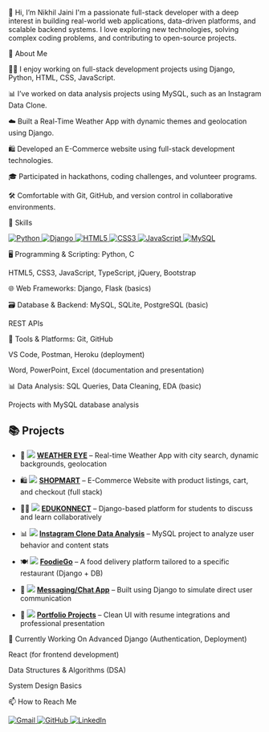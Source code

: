 👋 Hi, I’m Nikhil Jaini
I'm a passionate full-stack developer with a deep interest in building real-world web applications, data-driven platforms, and scalable backend systems. I love exploring new technologies, solving complex coding problems, and contributing to open-source projects.

💼 About Me

👨‍💻 I enjoy working on full-stack development projects using Django, Python, HTML, CSS, JavaScript.

📊 I’ve worked on data analysis projects using MySQL, such as an Instagram Data Clone.

☁️ Built a Real-Time Weather App with dynamic themes and geolocation using Django.

🛍️ Developed an E-Commerce website using full-stack development technologies.

🎓 Participated in hackathons, coding challenges, and volunteer programs.

🛠️ Comfortable with Git, GitHub, and version control in collaborative environments.

🚀 Skills
<p align="left"> <a href="https://www.python.org/" target="_blank"> <img src="https://img.shields.io/badge/Python-3776AB?style=for-the-badge&logo=python&logoColor=white" alt="Python"/> </a> <a href="https://www.djangoproject.com/" target="_blank"> <img src="https://img.shields.io/badge/Django-092E20?style=for-the-badge&logo=django&logoColor=white" alt="Django"/> </a> <a href="https://developer.mozilla.org/en-US/docs/Web/HTML" target="_blank"> <img src="https://img.shields.io/badge/HTML5-E34F26?style=for-the-badge&logo=html5&logoColor=white" alt="HTML5"/> </a> <a href="https://developer.mozilla.org/en-US/docs/Web/CSS" target="_blank"> <img src="https://img.shields.io/badge/CSS3-1572B6?style=for-the-badge&logo=css3&logoColor=white" alt="CSS3"/> </a> <a href="https://www.javascript.com/" target="_blank"> <img src="https://img.shields.io/badge/JavaScript-F7DF1E?style=for-the-badge&logo=javascript&logoColor=black" alt="JavaScript"/> </a> <a href="https://www.mysql.com/" target="_blank"> <img src="https://img.shields.io/badge/MySQL-005C84?style=for-the-badge&logo=mysql&logoColor=white" alt="MySQL"/> </a> </p>
🖥️ Programming & Scripting:
Python, C

HTML5, CSS3, JavaScript, TypeScript, jQuery, Bootstrap

🌐 Web Frameworks:
Django, Flask (basics)

🗃️ Database & Backend:
MySQL, SQLite, PostgreSQL (basic)

REST APIs

🔧 Tools & Platforms:
Git, GitHub

VS Code, Postman, Heroku (deployment)

Word, PowerPoint, Excel (documentation and presentation)

📊 Data Analysis:
SQL Queries, Data Cleaning, EDA (basic)

Projects with MySQL database analysis

## 📚 Projects

- 🧭 <img src="https://img.shields.io/badge/-Python-3776AB?style=flat-square&logo=python&logoColor=white"/> [**WEATHER EYE**](https://github.com/Nikhil-Jaini/weather-app) – Real-time Weather App with city search, dynamic backgrounds, geolocation

- 🛍️ <img src="https://img.shields.io/badge/-Django-092E20?style=flat-square&logo=django&logoColor=white"/> [**SHOPMART**](https://github.com/Nikhil-Jaini/E-Commerce-Using-Django) – E-Commerce Website with product listings, cart, and checkout (full stack)

- 🧑‍🎓 <img src="https://img.shields.io/badge/-Django-092E20?style=flat-square&logo=django&logoColor=white"/> [**EDUKONNECT**](https://github.com/Nikhil-Jaini/Educonnect) – Django-based platform for students to discuss and learn collaboratively

- 📊 <img src="https://img.shields.io/badge/-MySQL-005C84?style=flat-square&logo=mysql&logoColor=white"/> [**Instagram Clone Data Analysis**](https://github.com/Nikhil-Jaini/Instagram-clone-mysql) – MySQL project to analyze user behavior and content stats

- 🍽️ <img src="https://img.shields.io/badge/-Django-092E20?style=flat-square&logo=django&logoColor=white"/> [**FoodieGo**](#) – A food delivery platform tailored to a specific restaurant (Django + DB)

- 💬 <img src="https://img.shields.io/badge/-Django-092E20?style=flat-square&logo=django&logoColor=white"/> [**Messaging/Chat App**](#) – Built using Django to simulate direct user communication

- 💼 <img src="https://img.shields.io/badge/-Portfolio-3f51b5?style=flat-square&logo=about-dot-me&logoColor=white"/> [**Portfolio Projects**](https://github.com/Nikhil-Jaini/Nikhil-Jaini) – Clean UI with resume integrations and professional presentation


🌱 Currently Working On
Advanced Django (Authentication, Deployment)

React (for frontend development)

Data Structures & Algorithms (DSA)

System Design Basics

📫 How to Reach Me
<p align="left">
  <a href="mailto:jaininikhil20@gmail.com" target="_blank">
    <img src="https://img.shields.io/badge/Email-D14836?style=for-the-badge&logo=gmail&logoColor=white" alt="Gmail"/>
  </a>
  
  <a href="https://github.com/Nikhil-Jaini" target="_blank">
    <img src="https://img.shields.io/badge/GitHub-100000?style=for-the-badge&logo=github&logoColor=white" alt="GitHub"/>
  </a>
  
  <a href="https://linkedin.com/in/nikhilj1268" target="_blank">
    <img src="https://img.shields.io/badge/LinkedIn-0A66C2?style=for-the-badge&logo=linkedin&logoColor=white" alt="LinkedIn"/>
  </a>
</p>
